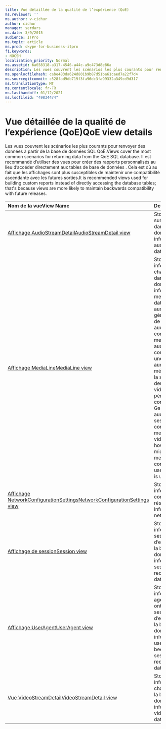 ```yaml
---
title: Vue détaillée de la qualité de l’expérience (QoE)
ms.reviewer: ''
ms.author: v-cichur
author: cichur
manager: serdars
ms.date: 3/9/2015
audience: ITPro
ms.topic: article
ms.prod: skype-for-business-itpro
f1.keywords:
- NOCSH
localization_priority: Normal
ms.assetid: 6a658318-a317-4546-a44c-a9c473d8e86a
description: Les vues couvrent les scénarios les plus courants pour renvoyer des données à partir de la base de données SQL QoE. Il est recommandé d’utiliser des vues pour créer des rapports personnalisés au lieu d’accéder directement aux tables de base de données . Cela est dû au fait que les affichages sont plus susceptibles de maintenir une compatibilité ascendante avec les futures sorties.
ms.openlocfilehash: cabe483da624d801b9b87d51ba61caed7a22f7d4
ms.sourcegitcommit: c528fad9db719f3fa96dc3fa99332a349cd9d317
ms.translationtype: MT
ms.contentlocale: fr-FR
ms.lasthandoff: 01/12/2021
ms.locfileid: "49834474"
---
```

# <a name="qoe-view-details"></a><span data-ttu-id="bb693-104">Vue détaillée de la qualité de l’expérience (QoE)</span><span class="sxs-lookup"><span data-stu-id="bb693-104">QoE view details</span></span>
 
<span data-ttu-id="bb693-105">Les vues couvrent les scénarios les plus courants pour renvoyer des données à partir de la base de données SQL QoE.</span><span class="sxs-lookup"><span data-stu-id="bb693-105">Views cover the most common scenarios for returning data from the QoE SQL database.</span></span> <span data-ttu-id="bb693-106">Il est recommandé d’utiliser des vues pour créer des rapports personnalisés au lieu d’accéder directement aux tables de base de données . Cela est dû au fait que les affichages sont plus susceptibles de maintenir une compatibilité ascendante avec les futures sorties.</span><span class="sxs-lookup"><span data-stu-id="bb693-106">It is recommended views used for building custom reports instead of directly accessing the database tables; that's because views are more likely to maintain backwards compatibility with future releases.</span></span>
  
|<span data-ttu-id="bb693-107">**Nom de la vue**</span><span class="sxs-lookup"><span data-stu-id="bb693-107">**View Name**</span></span>|<span data-ttu-id="bb693-108">**Description**</span><span class="sxs-lookup"><span data-stu-id="bb693-108">**Description**</span></span>|
|:-----|:-----|
|[<span data-ttu-id="bb693-109">Affichage AudioStreamDetail</span><span class="sxs-lookup"><span data-stu-id="bb693-109">AudioStreamDetail view</span></span>](audiostreamdetail.md) <br/> |<span data-ttu-id="bb693-110">Stocke les informations sur chaque flux audio dans la base de données.</span><span class="sxs-lookup"><span data-stu-id="bb693-110">Stores information about each audio stream in the database.</span></span>  <br/> |
|[<span data-ttu-id="bb693-111">Affichage MediaLine</span><span class="sxs-lookup"><span data-stu-id="bb693-111">MediaLine view</span></span>](medialine.md) <br/> |<span data-ttu-id="bb693-112">Stocke des informations sur chaque ligne de média dans la base de données.</span><span class="sxs-lookup"><span data-stu-id="bb693-112">Stores information about each media line in the database.</span></span> <span data-ttu-id="bb693-113">Une session audio contient généralement une ligne de média audio.</span><span class="sxs-lookup"><span data-stu-id="bb693-113">One audio session typically contains one audio media line.</span></span> <span data-ttu-id="bb693-114">Une session audio et vidéo (A/V) contient généralement une ligne de média audio et une ligne de média vidéo ; toutefois, la session peut contenir deux lignes de média vidéo si un périphérique de conférence ou la Vue Galerie est utilisé.</span><span class="sxs-lookup"><span data-stu-id="bb693-114">One audio and video (A/V) session typically contains one audio media line and one video media line; however, the session might contain two video media lines if a conferencing device is used or if Gallery View is used.</span></span>  <br/> |
|[<span data-ttu-id="bb693-115">Affichage NetworkConfigurationSettings</span><span class="sxs-lookup"><span data-stu-id="bb693-115">NetworkConfigurationSettings view</span></span>](networkconfigurationsettings.md) <br/> |<span data-ttu-id="bb693-116">Stocke des informations sur la configuration du réseau.</span><span class="sxs-lookup"><span data-stu-id="bb693-116">Stores information about the network configuration.</span></span>  <br/> |
|[<span data-ttu-id="bb693-117">Affichage de session</span><span class="sxs-lookup"><span data-stu-id="bb693-117">Session view</span></span>](session-0.md) <br/> |<span data-ttu-id="bb693-118">Stocke des informations sur les sessions disposant d’enregistrements dans la base de données.</span><span class="sxs-lookup"><span data-stu-id="bb693-118">Stores information about sessions that have records in the database.</span></span>  <br/> |
|[<span data-ttu-id="bb693-119">Affichage UserAgent</span><span class="sxs-lookup"><span data-stu-id="bb693-119">UserAgent view</span></span>](useragent-0.md) <br/> |<span data-ttu-id="bb693-120">Stocke des informations sur les agents utilisateurs qui ont participé à des sessions disposant d’enregistrements dans la base de données.</span><span class="sxs-lookup"><span data-stu-id="bb693-120">Stores information about the user agents that have been involved in sessions that have records in the database.</span></span>  <br/> |
|[<span data-ttu-id="bb693-121">Vue VideoStreamDetail</span><span class="sxs-lookup"><span data-stu-id="bb693-121">VideoStreamDetail view</span></span>](videostreamdetail.md) <br/> |<span data-ttu-id="bb693-122">Stocke des informations sur chaque flux vidéo dans la base de données.</span><span class="sxs-lookup"><span data-stu-id="bb693-122">Stores information about each video stream in the database.</span></span>  <br/> |
   

